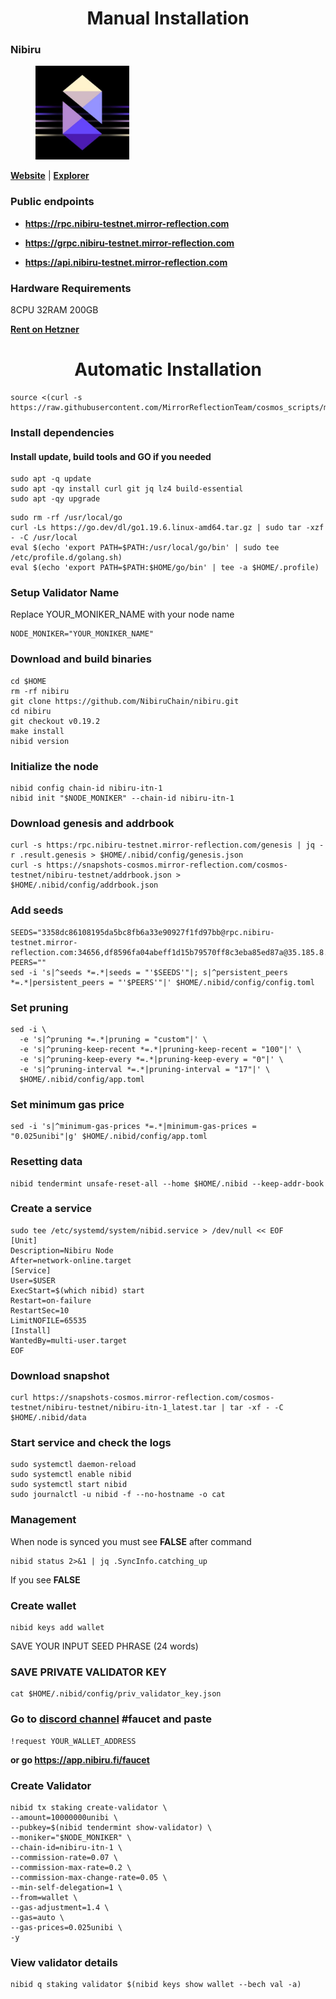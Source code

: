 <div align="center">
  <h1> Manual Installation </h1>
</div>

### Nibiru

<figure><img src="https://raw.githubusercontent.com/MirrorReflectionTeam/cosmos_testnet_manuals/main/project_files/nibiru.jpg" width="150" alt=""><figcaption></figcaption></figure>

**[Website](https://nibiru.fi/)** | **[Explorer](https://nibiru.exploreme.pro/)**

### Public endpoints

- **https://rpc.nibiru-testnet.mirror-reflection.com**

- **https://grpc.nibiru-testnet.mirror-reflection.com**

- **https://api.nibiru-testnet.mirror-reflection.com**

### Hardware Requirements

8CPU 32RAM 200GB

**[Rent on Hetzner](https://hetzner.cloud/?ref=AwVksaI2T3Nz)**

<div align="center">
  <h1> Automatic Installation </h1>
</div>

```
source <(curl -s https://raw.githubusercontent.com/MirrorReflectionTeam/cosmos_scripts/main/nibiru/install.sh)
```

### Install dependencies

#### Install update, build tools and GO if you needed

```
sudo apt -q update
sudo apt -qy install curl git jq lz4 build-essential
sudo apt -qy upgrade
```

```
sudo rm -rf /usr/local/go
curl -Ls https://go.dev/dl/go1.19.6.linux-amd64.tar.gz | sudo tar -xzf - -C /usr/local
eval $(echo 'export PATH=$PATH:/usr/local/go/bin' | sudo tee /etc/profile.d/golang.sh)
eval $(echo 'export PATH=$PATH:$HOME/go/bin' | tee -a $HOME/.profile)
```

### Setup Validator Name

Replace YOUR_MONIKER_NAME with your node name

```
NODE_MONIKER="YOUR_MONIKER_NAME"
```

### Download and build binaries

```
cd $HOME
rm -rf nibiru
git clone https://github.com/NibiruChain/nibiru.git
cd nibiru
git checkout v0.19.2
make install
nibid version
```

### Initialize the node

```
nibid config chain-id nibiru-itn-1
nibid init "$NODE_MONIKER" --chain-id nibiru-itn-1
```

### Download genesis and addrbook

```
curl -s https:/rpc.nibiru-testnet.mirror-reflection.com/genesis | jq -r .result.genesis > $HOME/.nibid/config/genesis.json
curl -s https://snapshots-cosmos.mirror-reflection.com/cosmos-testnet/nibiru-testnet/addrbook.json > $HOME/.nibid/config/addrbook.json
```

### Add seeds

```
SEEDS="3358dc86108195da5bc8fb6a33e90927f1fd97bb@rpc.nibiru-testnet.mirror-reflection.com:34656,df8596fa04abeff1d15b79570ff8c3eba85ed87a@35.185.8.9:26656,4a81486786a7c744691dc500360efcdaf22f0840@15.235.46.50:26656,c709cad9e11b315644fe8f1d2e90c03c5cba685c@34.91.8.241:26656,930b1eb3f0e57b97574ed44cb53b69fb65722786@144.76.30.36:15662,ad002a4592e7bcdfff31eedd8cee7763b39601e7@65.109.122.105:36656"
PEERS=""
sed -i 's|^seeds *=.*|seeds = "'$SEEDS'"|; s|^persistent_peers *=.*|persistent_peers = "'$PEERS'"|' $HOME/.nibid/config/config.toml
```

### Set pruning

```
sed -i \
  -e 's|^pruning *=.*|pruning = "custom"|' \
  -e 's|^pruning-keep-recent *=.*|pruning-keep-recent = "100"|' \
  -e 's|^pruning-keep-every *=.*|pruning-keep-every = "0"|' \
  -e 's|^pruning-interval *=.*|pruning-interval = "17"|' \
  $HOME/.nibid/config/app.toml
```

### Set minimum gas price

```
sed -i 's|^minimum-gas-prices *=.*|minimum-gas-prices = "0.025unibi"|g' $HOME/.nibid/config/app.toml
```

### Resetting data

```
nibid tendermint unsafe-reset-all --home $HOME/.nibid --keep-addr-book
```

### Create a service

```
sudo tee /etc/systemd/system/nibid.service > /dev/null << EOF
[Unit]
Description=Nibiru Node
After=network-online.target
[Service]
User=$USER
ExecStart=$(which nibid) start
Restart=on-failure
RestartSec=10
LimitNOFILE=65535
[Install]
WantedBy=multi-user.target
EOF
```

### Download snapshot

```
curl https://snapshots-cosmos.mirror-reflection.com/cosmos-testnet/nibiru-testnet/nibiru-itn-1_latest.tar | tar -xf - -C $HOME/.nibid/data
```

### Start service and check the logs

```
sudo systemctl daemon-reload
sudo systemctl enable nibid
sudo systemctl start nibid
sudo journalctl -u nibid -f --no-hostname -o cat
```

### Management

When node is synced you must see **FALSE** after command

```
nibid status 2>&1 | jq .SyncInfo.catching_up
```

If you see **FALSE**

### Create wallet

```
nibid keys add wallet
```

SAVE YOUR INPUT SEED PHRASE (24 words)

### SAVE PRIVATE VALIDATOR KEY

```
cat $HOME/.nibid/config/priv_validator_key.json
```

### Go to [discord channel](https://discord.gg/nibiru) #faucet and paste

```
!request YOUR_WALLET_ADDRESS
```

**or go https://app.nibiru.fi/faucet**

### Create Validator

```
nibid tx staking create-validator \
--amount=10000000unibi \
--pubkey=$(nibid tendermint show-validator) \
--moniker="$NODE_MONIKER" \
--chain-id=nibiru-itn-1 \
--commission-rate=0.07 \
--commission-max-rate=0.2 \
--commission-max-change-rate=0.05 \
--min-self-delegation=1 \
--from=wallet \
--gas-adjustment=1.4 \
--gas=auto \
--gas-prices=0.025unibi \
-y
```

### View validator details

```
nibid q staking validator $(nibid keys show wallet --bech val -a)
```
